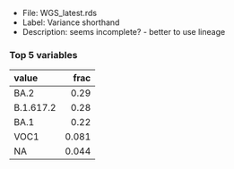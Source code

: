 

* File: WGS_latest.rds
* Label: Variance shorthand
* Description: seems incomplete? - better to use lineage

### Top 5 variables
| value     |   frac |
|:----------|-------:|
| BA.2      |  0.29  |
| B.1.617.2 |  0.28  |
| BA.1      |  0.22  |
| VOC1      |  0.081 |
| NA        |  0.044 |
        